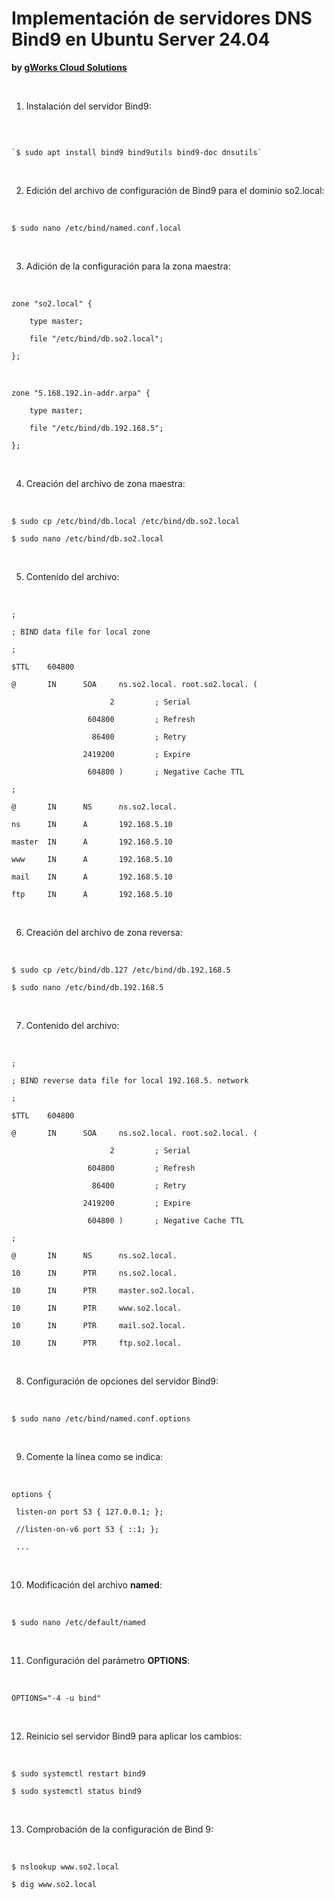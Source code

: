 # Implementación de servidores DNS Bind9 en Ubuntu Server 24.04
**by [gWorks Cloud Solutions](https://www.gworks-ec.com)**

<br>

1. Instalación del servidor Bind9:

<br>

```shell

`$ sudo apt install bind9 bind9utils bind9-doc dnsutils`

```

<br>

2. Edición del archivo de configuración de Bind9 para el dominio so2.local:

<br>

`$ sudo nano /etc/bind/named.conf.local`

<br>

3. Adición de la configuración para la zona maestra:

<br>

`zone "so2.local" {`

`    type master;`

`    file "/etc/bind/db.so2.local";`

`};`

<br>

`zone "5.168.192.in-addr.arpa" {`

`    type master;`

`    file "/etc/bind/db.192.168.5";`

`};`

<br>

4. Creación del archivo de zona maestra:

<br>

`$ sudo cp /etc/bind/db.local /etc/bind/db.so2.local`

`$ sudo nano /etc/bind/db.so2.local`

<br>

5. Contenido del archivo:

<br>

`;`

`; BIND data file for local zone`

`;`

`$TTL    604800`

`@       IN      SOA     ns.so2.local. root.so2.local. (`

`                      2         ; Serial`

`                 604800         ; Refresh`

`                  86400         ; Retry`

`                2419200         ; Expire`

`                 604800 )       ; Negative Cache TTL`

`;`

`@       IN      NS      ns.so2.local.`

`ns      IN      A       192.168.5.10`

`master  IN      A       192.168.5.10`

`www     IN      A       192.168.5.10`

`mail    IN      A       192.168.5.10`

`ftp     IN      A       192.168.5.10`

<br>

6. Creación del archivo de zona reversa:

<br>

`$ sudo cp /etc/bind/db.127 /etc/bind/db.192.168.5`

`$ sudo nano /etc/bind/db.192.168.5`

<br>

7. Contenido del archivo:

<br>

`;`

`; BIND reverse data file for local 192.168.5. network`

`;`

`$TTL    604800`

`@       IN      SOA     ns.so2.local. root.so2.local. (`

`                      2         ; Serial`

`                 604800         ; Refresh`

`                  86400         ; Retry`

`                2419200         ; Expire`

`                 604800 )       ; Negative Cache TTL`

`;`

`@       IN      NS      ns.so2.local.`

`10      IN      PTR     ns.so2.local.`

`10      IN      PTR     master.so2.local.`

`10      IN      PTR     www.so2.local.`

`10      IN      PTR     mail.so2.local.`

`10      IN      PTR     ftp.so2.local.`

<br>

8. Configuración de opciones del servidor Bind9:

<br>

`$ sudo nano /etc/bind/named.conf.options`

<br>

9. Comente la línea como se indica:

<br>

`options {`

` listen-on port 53 { 127.0.0.1; };`

` //listen-on-v6 port 53 { ::1; };`

` ...`

<br>

10. Modificación del archivo **named**:

<br>

`$ sudo nano /etc/default/named`

<br>

11. Configuración del parámetro **OPTIONS**:

<br>

`OPTIONS="-4 -u bind"`

<br>

12. Reinicio sel servidor Bind9 para aplicar los cambios:

<br>

`$ sudo systemctl restart bind9`

`$ sudo systemctl status bind9`

<br>

13. Comprobación de la configuración de Bind 9:

<br>

`$ nslookup www.so2.local`

`$ dig www.so2.local`
